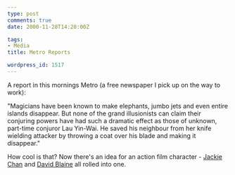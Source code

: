 ```yaml
---
type: post
comments: true
date: 2000-11-28T14:20:00Z

tags:
- Media
title: Metro Reports

wordpress_id: 1517
---
```


A report in this mornings Metro (a free newspaper I pick up on the way to work):   

   

"Magicians have been known to make elephants, jumbo jets and even entire islands disappear. But none of the grand illusionists can claim their conjuring powers have had such a dramatic effect as those of unknown, part-time conjuror Lau Yin-Wai. He saved his neighbour from her knife wielding attacker by throwing a coat over his blade and making it disappear."  

   

How cool is that? Now there's an idea for an action film character - [Jackie Chan](http://www.jackiechan.com/) and [David Blaine](http://www.davidblaine.com/) all rolled into one. 
